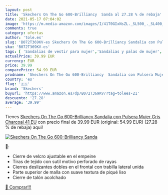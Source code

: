 ```yaml
---
layout: post
title: 'Skechers On The Go 600-Brilliancy  Sanda al 27.28 % de rebaja'
date: 2021-05-17 07:04:02
image: 'https://m.media-amazon.com/images/I/41T0GIxNsZL._SL500_._SL400_.jpg'
comments: true
category: ofertas
author: 'tole.es'
slug: 'B072T369KV-es Skechers On The Go 600-Brilliancy Sandalia con Pulsera...'
sku: 'B072T369KV-es'
tags: [ 'Sandalias de vestir para mujer','Sandalias y palas de mujer','Zapatos','Zapatos para mujer','Zapatos y complementos','sandalia','skechers', ]
actualPrice: 39.99 EUR
currency: EUR
price: 39.99
comparePrice: 54.99 EUR
prodname: 'Skechers On The Go 600-Brilliancy  Sandalia con Pulsera Mujer  Gris  Charcoal   41 EU'
country: 'es'
flag: '🇪🇸'
brand: 'Skechers'
buyurl: 'https://www.amazon.es/dp/B072T369KV/?tag=tolees-21'
descuento: '27.28'
average: '39.99'
---
```


Tienes [Skechers On The Go 600-Brilliancy  Sandalia con Pulsera Mujer  Gris  Charcoal   41 EU](https://www.amazon.es/dp/B072T369KV/?tag=tolees-21) con precio final de  39.99 EUR (original: 54.99 EUR) (27.28 %  de rebaja) aqui!

[![Skechers On The Go 600-Brilliancy  Sanda](https://m.media-amazon.com/images/I/41T0GIxNsZL._SL500_._SL400_.jpg)](https://www.amazon.es/dp/B072T369KV/?tag=tolees-21)

🔎:

- Cierre de velcro ajustable en el empeine
- Tiras de tejido con sutil motivo perforado de rayas
- Cierres deslizantes dobles en el frontal con trabilla lateral unida
- Parte superior de malla con suave textura de piqué liso
- Cierre de talón acolchado

[🛒 Comprar!!!](https://www.amazon.es/dp/B072T369KV/?tag=tolees-21)
